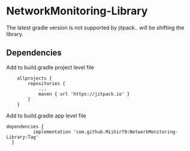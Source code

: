 # NetworkMonitoring-Library

The latest gradle version is not supported by jitpack.. will be shifting the library.
## Dependencies
Add to build.gradle project level file
``` Gradle
	allprojects {
		repositories {
			...
			maven { url 'https://jitpack.io' }
		}
	}
  ```
  Add to build.gradle app level file
  ``` Gradle
  dependencies {
	        implementation 'com.github.Miihir79:NetworkMonitoring-Library:Tag'
	}
  ```
